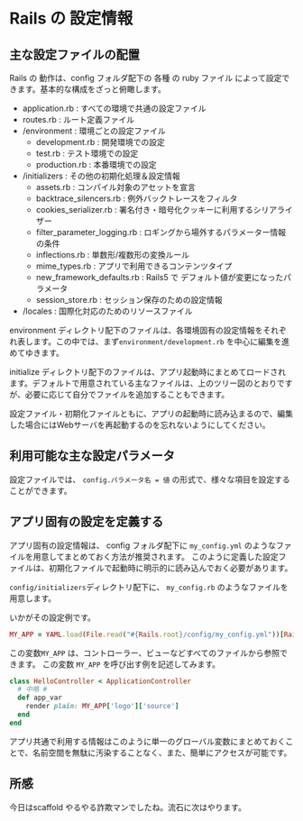 # Rails の 設定情報

## 主な設定ファイルの配置

Rails の 動作は、config フォルダ配下の 各種 の ruby ファイル によって設定できます。基本的な構成をざっと俯瞰します。

- application.rb                : すべての環境で共通の設定ファイル
- routes.rb                     : ルート定義ファイル
- /environment                  : 環境ごとの設定ファイル
  - development.rb              : 開発環境での設定
  - test.rb                     : テスト環境での設定
  - production.rb               : 本番環境での設定
- /initializers                 : その他の初期化処理＆設定情報
  - assets.rb                   : コンパイル対象のアセットを宣言
  - backtrace_silencers.rb      : 例外バックトレースをフィルタ
  - cookies_serializer.rb       : 署名付き・暗号化クッキーに利用するシリアライザー
  - filter_parameter_logging.rb : ロギングから場外するパラメーター情報の条件
  - inflections.rb              : 単数形/複数形の変換ルール
  - mime_types.rb               : アプリで利用できるコンテンツタイプ
  - new_framework_defaults.rb   : Rails5 で デフォルト値が変更になったパラメータ
  - session_store.rb            : セッション保存のための設定情報
- /locales                      : 国際化対応のためのリソースファイル

environment ディレクトリ配下のファイルは、各環境固有の設定情報をそれぞれ表します。この中では、まず`environment/development.rb` を中心に編集を進めてゆきます。

initialize ディレクトリ配下のファイルは、アプリ起動時にまとめてロードされます。デフォルトで用意されている主なファイルは、上のツリー図のとおりですが、必要に応じて自分でファイルを追加することもできます。

設定ファイル・初期化ファイルともに、アプリの起動時に読み込まるので、編集した場合にはWebサーバを再起動するのを忘れないようにしてください。

## 利用可能な主な設定パラメータ 

設定ファイルでは、 `config.パラメータ名 = 値` の形式で、様々な項目を設定することができます。

## アプリ固有の設定を定義する

アプリ固有の設定情報は、 config フォルダ配下に `my_config.yml` のようなファイルを用意してまとめておく方法が推奨されます。
このように定義した設定ファイルは、初期化ファイルで起動時に明示的に読み込んでおく必要があります。

`config/initializers`ディレクトリ配下に、 `my_config.rb` のようなファイルを用意します。

いかがその設定例です。

```ruby
MY_APP = YAML.load(File.read("#{Rails.root}/config/my_config.yml"))[Rails.env]
```

この変数`MY_APP` は、コントローラー、ビューなどすべてのファイルから参照できます。 この変数 `MY_APP` を呼び出す例を記述してみます。

```ruby
class HelloController < ApplicationController
  # 中略 #
  def app_var
    render plain: MY_APP['logo']['source']
  end
end
```

アプリ共通で利用する情報はこのように単一のグローバル変数にまとめておくことで、名前空間を無駄に汚染することなく、また、簡単にアクセスが可能です。

## 所感
今日はscaffold やるやる詐欺マンでしたね。流石に次はやります。
